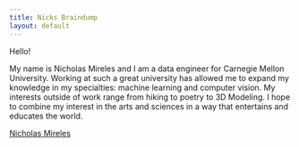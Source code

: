 ```yaml
---
title: Nicks Braindump
layout: default
---
```


Hello!

My name is Nicholas Mireles and I am a data engineer for Carnegie Mellon University. Working at such a great university has allowed  me to expand my knowledge in my specialties: machine learning and computer vision. My interests outside of work range from hiking to poetry to 3D Modeling. I hope to combine my interest in the arts and  sciences in a way that entertains and educates the world.

<div class="LI-profile-badge"  data-version="v1" data-size="medium" data-locale="en_US" data-type="horizontal" data-theme="light" data-vanity="nicholasjmireles"><a class="LI-simple-link" href='https://www.linkedin.com/in/nicholasjmireles?trk=profile-badge'>Nicholas Mireles</a></div>
